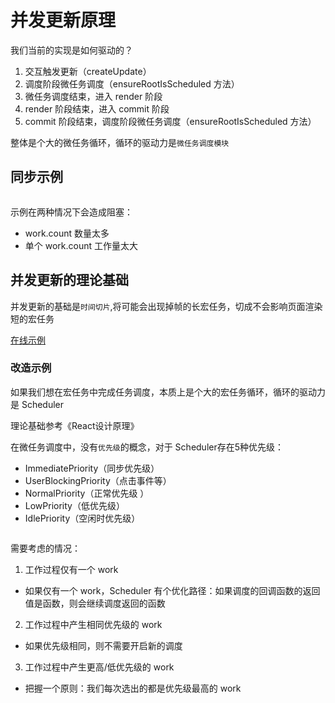 <script setup>
import ImgConcurrentUpdate1 from './images/concurrentUpdate-1.png'
import ImgConcurrentUpdate2 from './images/concurrentUpdate-2.png'
</script>
# 并发更新原理

我们当前的实现是如何驱动的？

1. 交互触发更新（createUpdate）
2. 调度阶段微任务调度（ensureRootIsScheduled 方法）
3. 微任务调度结束，进入 render 阶段
4. render 阶段结束，进入 commit 阶段
5. commit 阶段结束，调度阶段微任务调度（ensureRootIsScheduled 方法）

整体是个大的微任务循环，循环的驱动力是`微任务调度模块`

## 同步示例

<Image :src="ImgConcurrentUpdate1" />

示例在两种情况下会造成阻塞：

- work.count 数量太多
- 单个 work.count 工作量太大

## 并发更新的理论基础

并发更新的基础是`时间切片`,将可能会出现掉帧的长宏任务，切成不会影响页面渲染短的宏任务

[在线示例](https://codesandbox.io/s/concurrent-3h48s?file=/src/index.js)

### 改造示例

如果我们想在宏任务中完成任务调度，本质上是个大的宏任务循环，循环的驱动力是 Scheduler

理论基础参考《React设计原理》

在微任务调度中，没有`优先级`的概念，对于 Scheduler存在5种优先级：

- ImmediatePriority（同步优先级）
- UserBlockingPriority（点击事件等）
- NormalPriority（正常优先级  ）
- LowPriority（低优先级）
- IdlePriority（空闲时优先级）

<Image :src="ImgConcurrentUpdate2" />

需要考虑的情况：

1. 工作过程仅有一个 work
  - 如果仅有一个 work，Scheduler 有个优化路径：如果调度的回调函数的返回值是函数，则会继续调度返回的函数
2. 工作过程中产生相同优先级的 work
  - 如果优先级相同，则不需要开启新的调度
3. 工作过程中产生更高/低优先级的 work
  - 把握一个原则：我们每次选出的都是优先级最高的 work


